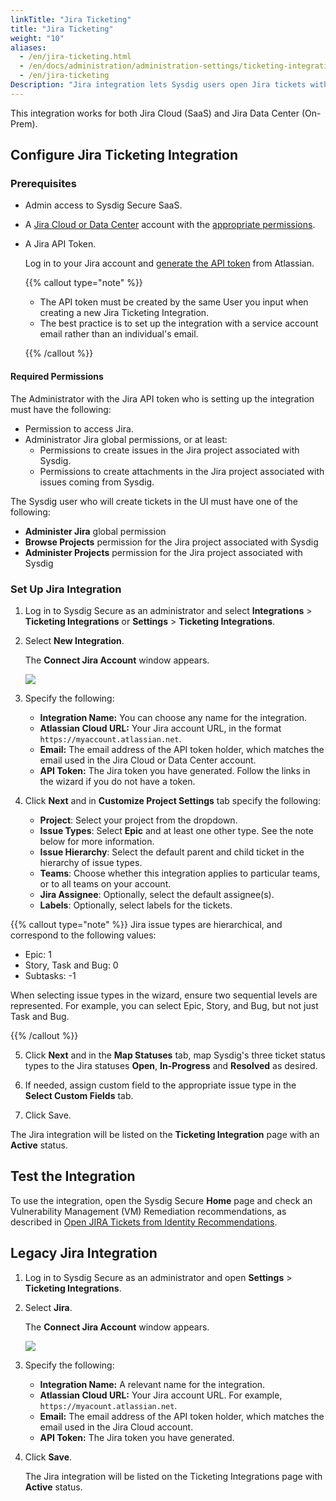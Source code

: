```yaml
---
linkTitle: "Jira Ticketing"
title: "Jira Ticketing"
weight: "10"
aliases:
  - /en/jira-ticketing.html
  - /en/docs/administration/administration-settings/ticketing-integration/jira-ticketing/
  - /en/jira-ticketing
Description: "Jira integration lets Sysdig users open Jira tickets within the Sysdig Secure UI and assign them to team members directly.  The webhook-based option that was previously used to integrate Jira with Vulnerability Management has been replaced by an API-based method that allows for multiple Jira instances and projects."
---
```


This integration works for both Jira Cloud (SaaS) and Jira Data Center (On-Prem).

## Configure Jira Ticketing Integration

### Prerequisites

* Admin access to Sysdig Secure SaaS.  

* A [Jira Cloud or Data Center](https://support.atlassian.com/migration/docs/differences-administering-jira-data-center-and-cloud/) account with the [appropriate permissions](#required-permissions). 

* A Jira API Token.

  Log in to your Jira account and [generate the API token](https://id.atlassian.com/manage-profile/security/api-tokens) from Atlassian. 
  
  {{% callout type="note" %}}
  
  - The API token must be created by the same User you input when creating a new Jira Ticketing Integration.
  - The best practice is to set up the integration with a service account email rather than an individual's email.
  
  {{% /callout %}}

#### Required Permissions 

The Administrator with the Jira API token who is setting up the integration must have the following: 

- Permission to access Jira.
- Administrator Jira global permissions, or at least: 
  - Permissions to create issues in the Jira project associated with Sysdig.
  - Permissions to create attachments in the Jira project associated with issues coming from Sysdig.

The Sysdig user who will create tickets in the UI must have one of the following: 

- **Administer Jira** global permission 
- **Browse Projects** permission for the Jira project associated with Sysdig
- **Administer Projects** permission for the Jira project associated with Sysdig

### Set Up Jira Integration

1. Log in to Sysdig Secure as an administrator and select **Integrations** > **Ticketing Integrations** or **Settings** > **Ticketing Integrations**.

2. Select **New Integration**.

   The **Connect Jira Account** window appears. 

   ![](/image/connectjira2.png)

3. Specify the following:

   * **Integration Name:** You can choose any name for the integration.
   * **Atlassian Cloud URL:** Your Jira account URL, in the format `https://myaccount.atlassian.net`.
   * **Email:** The email address of the API token holder, which matches the email used in the Jira Cloud or Data Center account.
   * **API Token:** The Jira token you have generated. Follow the links in the wizard if you do not have a token.

4. Click **Next** and in **Customize Project Settings** tab specify the following:

    * **Project**: Select your project from the dropdown. 
    * **Issue Types**: Select **Epic** and at least one other type. See the note below for more information.
    * **Issue Hierarchy**: Select the default parent and child ticket in the hierarchy of issue types.
    * **Teams**: Choose whether this integration applies to particular teams, or to all teams on your account.
    * **Jira Assignee**: Optionally, select the default assignee(s).
    * **Labels**: Optionally, select labels for the tickets.

{{% callout type="note" %}} 
Jira issue types are hierarchical, and correspond to the following values:

- Epic: 1 
- Story, Task and Bug: 0
- Subtasks: -1

When selecting issue types in the wizard, ensure two sequential levels are represented. For example, you can select Epic, Story, and Bug, but not just Task and Bug.

{{% /callout %}}

5. Click **Next** and in the **Map Statuses** tab, map Sysdig's three ticket status types to the Jira statuses **Open**, **In-Progress** and **Resolved** as desired.

6. If needed, assign custom field to the appropriate issue type in the **Select Custom Fields** tab. 

7. Click Save.

  The Jira integration will be listed on the **Ticketing Integration** page with an **Active** status.

## Test the Integration 


To use the integration, open the Sysdig Secure **Home** page and check an Vulnerability Management (VM) Remediation recommendations, as described in [Open JIRA Tickets from Identity Recommendations](/en/docs/sysdig-secure/home/#open-jira-tickets-from-identity-recommendations). 


## Legacy Jira Integration

1. Log in to Sysdig Secure as an administrator and open **Settings** > **Ticketing Integrations**.

2. Select **Jira**. 

   The **Connect Jira Account** window appears.

   ![](/image/jira-setup.png)

3. Specify the following:

   * **Integration Name:** A relevant name for the integration.
   * **Atlassian Cloud URL:** Your Jira account URL. For example, `https://myacount.atlassian.net`.
   * **Email:** The email address of the API token holder, which matches the email used in the Jira Cloud account.
   * **API Token:** The Jira token you have generated.

4. Click **Save**.

   The Jira integration will be listed on the Ticketing Integrations page with **Active** status.